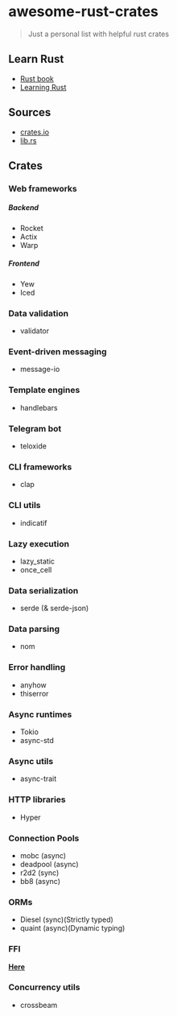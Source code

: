 # awesome-rust-crates

> Just a personal list with helpful rust crates

## Learn Rust

+ [Rust book](https://doc.rust-lang.org/stable/book/)
+ [Learning Rust](https://github.com/learning-rust/site)

## Sources

+ [crates.io](https://crates.io/)
+ [lib.rs](https://lib.rs/)

## Crates 

### Web frameworks

##### Backend

+ Rocket
+ Actix
+ Warp

##### Frontend

+ Yew
+ Iced

### Data validation

+ validator

### Event-driven messaging

+ message-io

### Template engines

+ handlebars

### Telegram bot

+ teloxide

### CLI frameworks

+ clap

### CLI utils

+ indicatif

### Lazy execution

+ lazy_static
+ once_cell

### Data serialization

+ serde (& serde-json)

### Data parsing

+ nom

### Error handling

+ anyhow
+ thiserror

### Async runtimes

+ Tokio
+ async-std

### Async utils

+ async-trait

### HTTP libraries

+ Hyper

### Connection Pools

+ mobc (async)
+ deadpool (async)
+ r2d2 (sync)
+ bb8 (async)

### ORMs

+ Diesel (sync)(Strictly typed)
+ quaint (async)(Dynamic typing)

### FFI

[**Here**](https://lib.rs/development-tools/ffi)

### Concurrency utils

+ crossbeam


